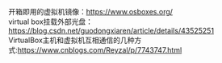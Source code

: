 
开箱即用的虚拟机镜像：https://www.osboxes.org/  
virtual box挂载外部光盘：https://blog.csdn.net/guodongxiaren/article/details/43525251  
VirtualBox主机和虚拟机互相通信的几种方式:https://www.cnblogs.com/Reyzal/p/7743747.html